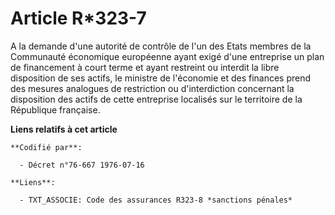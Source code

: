 # Article R*323-7

A la demande d'une autorité de contrôle de l'un des Etats membres de la Communauté économique européenne ayant exigé d'une
entreprise un plan de financement à court terme et ayant restreint ou interdit la libre disposition de ses actifs, le
ministre de l'économie et des finances prend des mesures analogues de restriction ou d'interdiction concernant la disposition
des actifs de cette entreprise localisés sur le territoire de la République française.

**Liens relatifs à cet article**

	**Codifié par**:

	  - Décret n°76-667 1976-07-16

	**Liens**:

	  - TXT_ASSOCIE: Code des assurances R323-8 *sanctions pénales*
